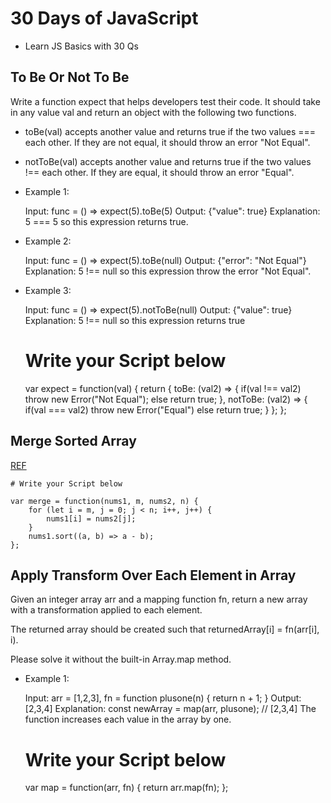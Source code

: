 # 30 Days of JavaScript

* Learn JS Basics with 30 Qs

## To Be Or Not To Be

 Write a function expect that helps developers test their code. It should take in any value val and return an object with the following two functions.

 * toBe(val) accepts another value and returns true if the two values === each other. If they are not equal, it should throw an error "Not Equal".
 
 * notToBe(val) accepts another value and returns true if the two values !== each other. If they are equal, it should throw an error "Equal".
 
 * Example 1:

	Input: func = () => expect(5).toBe(5)
	Output: {"value": true}
	Explanation: 5 === 5 so this expression returns true.
	
* Example 2:
 
	Input: func = () => expect(5).toBe(null)
	Output: {"error": "Not Equal"}
	Explanation: 5 !== null so this expression throw the error "Not Equal".
	
* Example 3:
 
	Input: func = () => expect(5).notToBe(null)
	Output: {"value": true}
	Explanation: 5 !== null so this expression returns true
	
	# Write your Script below
	
	var expect = function(val) {
		return {
			toBe: (val2) => {
				if(val !== val2) throw new Error("Not Equal");
				else return true;
			},
			notToBe: (val2) => {
				if(val === val2) throw new Error("Equal")
				else return true;
			}
		};
	};
	
## Merge Sorted Array 

 [REF](https://github.com/GouthamGuna/typical-tasks/blob/main/experimental-lab-2024/src/main/java/in/dev/gmsk/leetcode/EasyProblems.java)
	
	# Write your Script below
	
	var merge = function(nums1, m, nums2, n) {
		for (let i = m, j = 0; j < n; i++, j++) {
			nums1[i] = nums2[j];
		}
		nums1.sort((a, b) => a - b);
	};
	
##  Apply Transform Over Each Element in Array

 Given an integer array arr and a mapping function fn, return a new array with a transformation applied to each element.

 The returned array should be created such that returnedArray[i] = fn(arr[i], i).

 Please solve it without the built-in Array.map method.
 
 * Example 1:

	Input: arr = [1,2,3], fn = function plusone(n) { return n + 1; }
	Output: [2,3,4]
	Explanation:
	const newArray = map(arr, plusone); // [2,3,4]
	The function increases each value in the array by one. 
	
	# Write your Script below
	
	var map = function(arr, fn) {
		return arr.map(fn);
	};